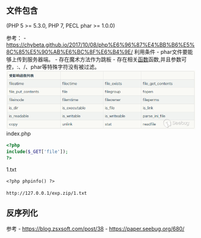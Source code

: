 ## 文件包含
(PHP 5 >= 5.3.0, PHP 7, PECL phar >= 1.0.0)

参考：
	- https://chybeta.github.io/2017/10/08/php%E6%96%87%E4%BB%B6%E5%8C%85%E5%90%AB%E6%BC%8F%E6%B4%9E/
利用条件
	- phar文件要能够上传到服务器端。
	- 存在魔术方法作为跳板
	- 存在相关[函数](https://blog.zsxsoft.com/post/38)函数,并且参数可控，:、/、phar等特殊字符没有被过滤。
	  ![](/images/19-1-19_2018总结-PHP篇_利用类进行反序列化Phar1.png)
index.php
```php
<?php
include($_GET['file']);
?>
```
1.txt
```txt
<?php phpinfo() ?>
```
`http://127.0.0.1/exp.zip/1.txt`

## 反序列化
参考
	- https://blog.zsxsoft.com/post/38
	- https://paper.seebug.org/680/